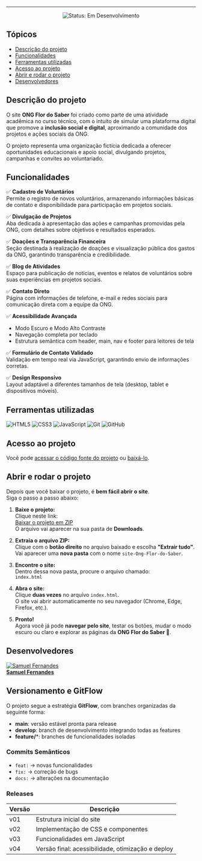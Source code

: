 <hr>

<div align="center">
   <img src="http://img.shields.io/static/v1?label=STATUS&message=EM%20DESENVOLVIMENTO&color=RED&style=for-the-badge" alt="Status: Em Desenvolvimento"/>
</div>

## Tópicos 

- [Descrição do projeto](#descrição-do-projeto)
- [Funcionalidades](#funcionalidades)
- [Ferramentas utilizadas](#ferramentas-utilizadas)
- [Acesso ao projeto](#acesso-ao-projeto)
- [Abrir e rodar o projeto](#abrir-e-rodar-o-projeto)
- [Desenvolvedores](#desenvolvedores)

## Descrição do projeto 

O site **ONG Flor do Saber** foi criado como parte de uma atividade acadêmica no curso técnico, com o intuito de simular uma plataforma digital que promove a **inclusão social e digital**, aproximando a comunidade dos projetos e ações sociais da ONG.

O projeto representa uma organização fictícia dedicada a oferecer oportunidades educacionais e apoio social, divulgando projetos, campanhas e convites ao voluntariado.

## Funcionalidades

✅ **Cadastro de Voluntários**  
Permite o registro de novos voluntários, armazenando informações básicas de contato e disponibilidade para participação em projetos sociais.

✅ **Divulgação de Projetos**  
Aba dedicada à apresentação das ações e campanhas promovidas pela ONG, com detalhes sobre objetivos e resultados esperados.

✅ **Doações e Transparência Financeira**  
Seção destinada à realização de doações e visualização pública dos gastos da ONG, garantindo transparência e credibilidade.

✅ **Blog de Atividades**  
Espaço para publicação de notícias, eventos e relatos de voluntários sobre suas experiências em projetos sociais.

✅ **Contato Direto**  
Página com informações de telefone, e-mail e redes sociais para comunicação direta com a equipe da ONG.

✅ **Acessibilidade Avançada**  
- Modo Escuro e Modo Alto Contraste
- Navegação completa por teclado
- Estrutura semântica com header, main, nav e footer para leitores de tela

✅ **Formulário de Contato Validado**  
Validação em tempo real via JavaScript, garantindo envio de informações corretas.

✅ **Design Responsivo**  
Layout adaptável a diferentes tamanhos de tela (desktop, tablet e dispositivos móveis).

## Ferramentas utilizadas

![HTML5](https://img.shields.io/badge/HTML5-E34F26?style=for-the-badge&logo=html5&logoColor=white)
![CSS3](https://img.shields.io/badge/CSS3-1572B6?style=for-the-badge&logo=css3&logoColor=white)
![JavaScript](https://img.shields.io/badge/JavaScript-F7DF1E?style=for-the-badge&logo=javascript&logoColor=black)
![Git](https://img.shields.io/badge/Git-F05032?style=for-the-badge&logo=git&logoColor=white)
![GitHub](https://img.shields.io/badge/GitHub-181717?style=for-the-badge&logo=github&logoColor=white)

## Acesso ao projeto

Você pode [acessar o código fonte do projeto](https://github.com/muka00/site-Ong-Flor-do-Saber) ou [baixá-lo](https://github.com/muka00/site-Ong-Flor-do-Saber/archive/refs/heads/main.zip).

## Abrir e rodar o projeto

Depois que você baixar o projeto, é **bem fácil abrir o site**.  
Siga o passo a passo abaixo:

1. **Baixe o projeto:**  
   Clique neste link:  
   [Baixar o projeto em ZIP](https://github.com/muka00/site-Ong-Flor-do-Saber/archive/refs/heads/main.zip)  
   O arquivo vai aparecer na sua pasta de **Downloads**.

2. **Extraia o arquivo ZIP:**  
   Clique com o **botão direito** no arquivo baixado e escolha **"Extrair tudo"**.  
   Vai aparecer uma **nova pasta** com o nome `site-Ong-Flor-do-Saber`.

3. **Encontre o site:**  
   Dentro dessa nova pasta, procure o arquivo chamado:  
   `index.html`

4. **Abra o site:**  
   Clique **duas vezes** no arquivo `index.html`.  
   O site vai abrir automaticamente no seu navegador (Chrome, Edge, Firefox, etc.).

5. **Pronto!**  
   Agora você já pode **navegar pelo site**, testar os botões, mudar o modo escuro ou claro e explorar as páginas da **ONG Flor do Saber 🌻**.

## Desenvolvedores

[![Samuel Fernandes](https://avatars.githubusercontent.com/u/212030742?v=4)](https://github.com/muka00)  
[**Samuel Fernandes**](https://github.com/muka00)

## Versionamento e GitFlow

O projeto segue a estratégia **GitFlow**, com branches organizadas da seguinte forma:

- **main**: versão estável pronta para release  
- **develop**: branch de desenvolvimento integrando todas as features  
- **feature/***: branches de funcionalidades isoladas  

### Commits Semânticos

- `feat:` → novas funcionalidades  
- `fix:` → correção de bugs  
- `docs:` → alterações na documentação  

### Releases

| Versão   | Descrição                                     |
|----------|-----------------------------------------------|
| v01      | Estrutura inicial do site                      |
| v02      | Implementação de CSS e componentes            |
| v03      | Funcionalidades em JavaScript                 |
| v04      | Versão final: acessibilidade, otimização e deploy |

